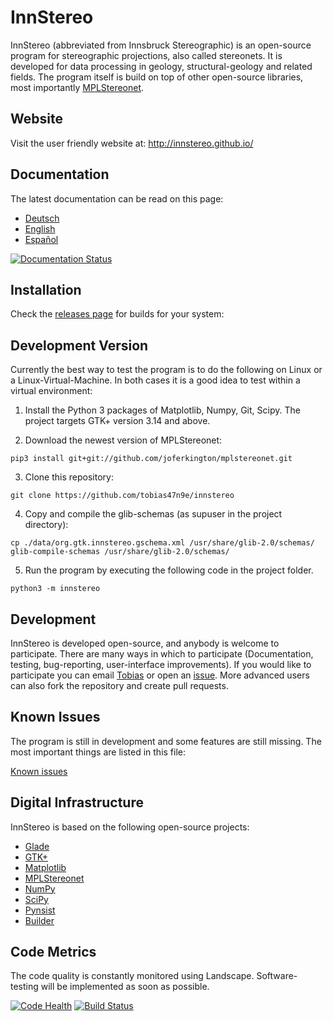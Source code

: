 # InnStereo
InnStereo (abbreviated from Innsbruck Stereographic) is an open-source program for stereographic projections, also called stereonets. It is developed for data processing in geology, structural-geology and related fields. The program itself is build on top of other open-source libraries, most importantly [MPLStereonet](https://github.com/joferkington/mplstereonet).

## Website

Visit the user friendly website at: http://innstereo.github.io/

## Documentation
The latest documentation can be read on this page:

* [Deutsch](http://innstereo.readthedocs.org/de/latest/)
* [English](http://innstereo.readthedocs.org/en/latest/)
* [Español](http://innstereo.readthedocs.org/es/latest/)

[![Documentation Status](https://readthedocs.org/projects/innstereo/badge/?version=latest)](https://readthedocs.org/projects/innstereo/?badge=latest)

## Installation

Check the [releases page](https://github.com/tobias47n9e/innstereo/releases) for builds for your system:

## Development Version

Currently the best way to test the program is to do the following on Linux or a Linux-Virtual-Machine. In both cases it is a good idea to test within a virtual environment:

1. Install the Python 3 packages of Matplotlib, Numpy, Git, Scipy. The project targets GTK+ version 3.14 and above.

2. Download the newest version of MPLStereonet:
```Shell
pip3 install git+git://github.com/joferkington/mplstereonet.git
```

3. Clone this repository:
```Shell
git clone https://github.com/tobias47n9e/innstereo
```

4. Copy and compile the glib-schemas (as supuser in the project directory):
```Shell
cp ./data/org.gtk.innstereo.gschema.xml /usr/share/glib-2.0/schemas/
glib-compile-schemas /usr/share/glib-2.0/schemas/
```

5. Run the program by executing the following code in the project folder.
```Shell
python3 -m innstereo
```


## Development
InnStereo is developed open-source, and anybody is welcome to participate. There are many ways in which to participate (Documentation, testing, bug-reporting, user-interface improvements). If you would like to participate you can email [Tobias](https://github.com/tobias47n9e) or open an [issue](https://github.com/tobias47n9e/innstereo/issues). More advanced users can also fork the repository and create pull requests.

## Known Issues
The program is still in development and some features are still missing. The most important things are listed in this file:

[Known issues](https://github.com/tobias47n9e/innstereo/blob/master/known_issues.rst)

## Digital Infrastructure
InnStereo is based on the following open-source projects:

* [Glade](https://glade.gnome.org/)
* [GTK+](http://www.gtk.org/)
* [Matplotlib](http://matplotlib.org/)
* [MPLStereonet](https://github.com/joferkington/mplstereonet)
* [NumPy](http://www.numpy.org/)
* [SciPy](http://www.scipy.org/)
* [Pynsist](https://github.com/takluyver/pynsist)
* [Builder](https://wiki.gnome.org/Apps/Builder)

## Code Metrics
The code quality is constantly monitored using Landscape. Software-testing will be implemented as soon as possible.

[![Code Health](https://landscape.io/github/tobias47n9e/innstereo/master/landscape.svg?style=flat)](https://landscape.io/github/tobias47n9e/innstereo/master)
[![Build Status](https://travis-ci.org/tobias47n9e/innstereo.svg)](https://travis-ci.org/tobias47n9e/innstereo)
